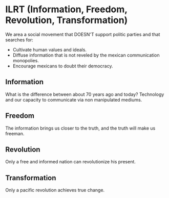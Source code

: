 ILRT (Information, Freedom, Revolution, Transformation)
========================================================

We area a social movement that DOESN'T support politic parties and that searches for:

* Cultivate human values and ideals. 
* Diffuse information that is not reveled by the mexican communication monopolies.
* Encourage mexicans to doubt their democracy.

Information
-----------

What is the difference between about 70 years ago and today? Technology and our capacity to communicate via non manipulated mediums.

Freedom
-------

The information brings us closer to the truth, and the truth will make us freeman.

Revolution
----------

Only a free and informed nation can revolutionize his present.

Transformation
--------------

Only a pacific revolution achieves true change.